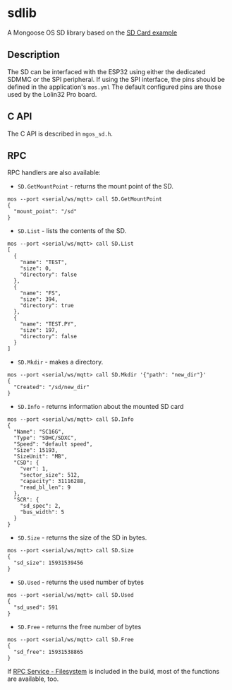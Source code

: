 # sdlib
A Mongoose OS SD library based on the [SD Card example](https://github.com/cesanta/esp-idf/tree/master/examples/storage/sd_card)

## Description
The SD can be interfaced with the ESP32 using either the dedicated SDMMC or the SPI peripheral.
If using the SPI interface, the pins should be defined in the application's `mos.yml`
The default configured pins are those used by the Lolin32 Pro board.

## C API
The C API is described in `mgos_sd.h`.

## RPC
RPC handlers are also available:
- `SD.GetMountPoint` - returns the mount point of the SD.
```
mos --port <serial/ws/mqtt> call SD.GetMountPoint
{
  "mount_point": "/sd"
}
```

- `SD.List` - lists the contents of the SD.
```
mos --port <serial/ws/mqtt> call SD.List
[
  {
    "name": "TEST",
    "size": 0,
    "directory": false
  },
  {
    "name": "FS",
    "size": 394,
    "directory": true
  },
  {
    "name": "TEST.PY",
    "size": 197,
    "directory": false
  }
]
```

- `SD.Mkdir` - makes a directory.
```
mos --port <serial/ws/mqtt> call SD.Mkdir '{"path": "new_dir"}'
{
  "Created": "/sd/new_dir"
}
```
- `SD.Info` - returns information about the mounted SD card
```
mos --port <serial/ws/mqtt> call SD.Info
{
  "Name": "SC16G",
  "Type": "SDHC/SDXC",
  "Speed": "default speed",
  "Size": 15193,
  "SizeUnit": "MB",
  "CSD": {
    "ver": 1,
    "sector_size": 512,
    "capacity": 31116288,
    "read_bl_len": 9
  },
  "SCR": {
    "sd_spec": 2,
    "bus_width": 5
  }
}
```

- `SD.Size` - returns the size of the SD in bytes.
```
mos --port <serial/ws/mqtt> call SD.Size
{
  "sd_size": 15931539456
}
```

- `SD.Used` - returns the used number of bytes
```
mos --port <serial/ws/mqtt> call SD.Used
{
  "sd_used": 591
}
```

- `SD.Free` - returns the free number of bytes
```
mos --port <serial/ws/mqtt> call SD.Free
{
  "sd_free": 15931538865
}
```

If [RPC Service - Filesystem](https://github.com/mongoose-os-libs/rpc-service-fs) is included in the build, most of the functions are available, too.

